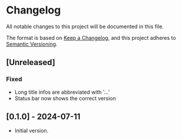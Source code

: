 # Changelog

All notable changes to this project will be documented in this file.

The format is based on [Keep a Changelog](https://keepachangelog.com/en/1.1.0/),
and this project adheres to [Semantic Versioning](https://semver.org/spec/v2.0.0.html).

## [Unreleased]

### Fixed

* Long title infos are abbreviated with '...'
* Status bar now shows the correct version

## [0.1.0] - 2024-07-11

* Initial version.